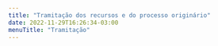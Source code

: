 ```yaml
---
title: "Tramitação dos recursos e do processo originário"
date: 2022-11-29T16:26:34-03:00
menuTitle: "Tramitação"
---
```


